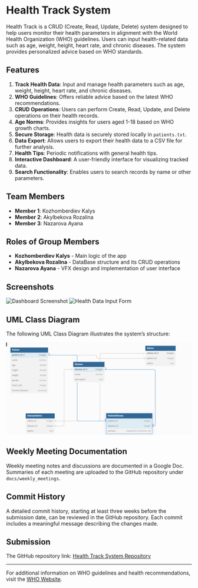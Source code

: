 # Health Track System

Health Track is a CRUD (Create, Read, Update, Delete) system designed to help users monitor their health parameters in alignment with the World Health Organization (WHO) guidelines. Users can input health-related data such as age, weight, height, heart rate, and chronic diseases. The system provides personalized advice based on WHO standards.

## Features
1. **Track Health Data**: Input and manage health parameters such as age, weight, height, heart rate, and chronic diseases.
2. **WHO Guidelines**: Offers reliable advice based on the latest WHO recommendations.
3. **CRUD Operations**: Users can perform Create, Read, Update, and Delete operations on their health records.
4. **Age Norms**: Provides insights for users aged 1-18 based on WHO growth charts.
5. **Secure Storage**: Health data is securely stored locally in `patients.txt`.
6. **Data Export**: Allows users to export their health data to a CSV file for further analysis.
7. **Health Tips**: Periodic notifications with general health tips.
8. **Interactive Dashboard**: A user-friendly interface for visualizing tracked data.
9. **Search Functionality**: Enables users to search records by name or other parameters.

## Team Members
- **Member 1**: Kozhomberdiev Kalys 
- **Member 2**: Akylbekova Rozalina
- **Member 3**: Nazarova Ayana


## Roles of Group Members
- **Kozhomberdiev Kalys** - Main logic of the app
- **Akylbekova Rozalina** - DataBase structure and its CRUD operations
- **Nazarova Ayana** - VFX design and implementation of user interface

## Screenshots
![Dashboard Screenshot](path/to/screenshot1.png)
![Health Data Input Form](path/to/screenshot2.png)

## UML Class Diagram
The following UML Class Diagram illustrates the system’s structure:

![UML Class Diagram](src/main/resources/UML-Diagram.png)

## Weekly Meeting Documentation
Weekly meeting notes and discussions are documented in a Google Doc. Summaries of each meeting are uploaded to the GitHub repository under `docs/weekly_meetings`.

## Commit History
A detailed commit history, starting at least three weeks before the submission date, can be reviewed in the GitHub repository. Each commit includes a meaningful message describing the changes made.

## Submission
The GitHub repository link:
[Health Track System Repository](https://github.com/your-repo-link)

---

For additional information on WHO guidelines and health recommendations, visit the [WHO Website](https://www.who.int).
